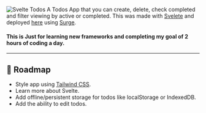 ![Svelte Todos](https://user-images.githubusercontent.com/17464319/77222721-f3145200-6b12-11ea-9b8f-24eff8ed536b.png)
A Todos App that you can create, delete, check completed and filter viewing by active or completed. This was made with [Svelete](https://svelte.dev/) and deployed [here](https://svelete-todo-app.surge.sh/) using [Surge](https://surge.sh/).

#### This is Just for learning new frameworks and completing my goal of 2 hours of coding a day.
_____
## 🔧 Roadmap
- Style app using [Tailwind CSS](https://tailwindcss.com/).
- Learn more about Svelte.
- Add offline/persistent storage for todos like localStorage or IndexedDB.
- Add the ability to edit todos.

